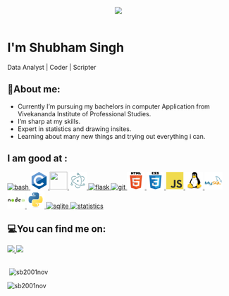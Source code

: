 <p align="center">
  <img src="https://media.giphy.com/media/MeJgB3yMMwIaHmKD4z/giphy.gif" width="30%">
  <br><br>
  </p>

<!--
**Sb2001nov/Sb2001nov** is a ✨ _special_ ✨ repository because its `README.md` (this file) appears on your GitHub profile.
-->

# I'm Shubham Singh

Data Analyst | Coder | Scripter

## 🧐About me: 

* Currently I’m pursuing my bachelors in computer Application from Vivekananda Institute of Professional Studies.
* I’m sharp at my skills.
* Expert in statistics and drawing insites.
* Learning about many new things and trying out everything i can.


## I am good at :

<p align="left">
  <p align="left"> <a href="https://www.gnu.org/software/bash/" target="_blank"> <img src="https://www.vectorlogo.zone/logos/gnu_bash/gnu_bash-icon.svg" alt="bash" width="40" height="40"/> </a> 
  <a href="https://www.cprogramming.com/" target="_blank"> <img src="https://raw.githubusercontent.com/devicons/devicon/master/icons/c/c-original.svg" alt="c" width="40" height="40"/> </a> <a href="https://www.electronjs.org" target="_blank">
      <a href="https://en.wikipedia.org/wiki/C%2B%2B" target="_blank"> <img src="https://upload.wikimedia.org/wikipedia/commons/thumb/1/18/ISO_C%2B%2B_Logo.svg/800px-ISO_C%2B%2B_Logo.svg.png" width="40" height="40"/> </a> <a href="https://www.electronjs.org" target="_blank"><img src="https://raw.githubusercontent.com/devicons/devicon/master/icons/electron/electron-original.svg" alt="electron" width="40" height="40"/> </a> <a href="https://flask.palletsprojects.com/" target="_blank"> <img src="https://www.vectorlogo.zone/logos/pocoo_flask/pocoo_flask-icon.svg" alt="flask" width="40" height="40"/> </a> <a href="https://git-scm.com/" target="_blank"> <img src="https://www.vectorlogo.zone/logos/git-scm/git-scm-icon.svg" alt="git" width="40" height="40"/> </a> <a href="https://www.w3.org/html/" target="_blank"> <img src="https://raw.githubusercontent.com/devicons/devicon/master/icons/html5/html5-original-wordmark.svg" alt="html5" width="40" height="40"/> </a><a href="https://www.w3schools.com/css/" target="_blank"> <img src="https://raw.githubusercontent.com/devicons/devicon/master/icons/css3/css3-original-wordmark.svg" alt="css3" width="40" height="40"/> </a><a href="https://developer.mozilla.org/en-US/docs/Web/JavaScript" target="_blank"> <img src="https://raw.githubusercontent.com/devicons/devicon/master/icons/javascript/javascript-original.svg" alt="javascript" width="40" height="40"/> </a> <a href="https://www.linux.org/" target="_blank"> <img src="https://raw.githubusercontent.com/devicons/devicon/master/icons/linux/linux-original.svg" alt="linux" width="40" height="40"/> </a> <a href="https://www.mysql.com/" target="_blank"> <img src="https://raw.githubusercontent.com/devicons/devicon/master/icons/mysql/mysql-original-wordmark.svg" alt="mysql" width="40" height="40"/> </a> <a href="https://nodejs.org" target="_blank"> <img src="https://raw.githubusercontent.com/devicons/devicon/master/icons/nodejs/nodejs-original-wordmark.svg" alt="nodejs" width="40" height="40"/> </a> <a href="https://www.python.org" target="_blank"> <img src="https://raw.githubusercontent.com/devicons/devicon/master/icons/python/python-original.svg" alt="python" width="40" height="40"/> </a> <a href="https://www.sqlite.org/" target="_blank"> <img src="https://www.vectorlogo.zone/logos/sqlite/sqlite-icon.svg" alt="sqlite" width="40" height="40"/> </a>
 <a href="https://en.wikipedia.org/wiki/Statistics" target="_blank"> <img src="https://img.icons8.com/bubbles/50/000000/statistics.png" alt="statistics" width="40" height="40"/> </a>
</p>


## 💻You can find me on:

<a href="https://www.linkedin.com/in/shubham-singh-596046202/">
  <code><img width="40px" src="https://img.icons8.com/color/48/000000/linkedin.png" /></code>
</a>
<a href = "mailto: sb2001nov@gmail.com">
  <code><img width="40px" src="https://img.icons8.com/plasticine/2x/gmail.png" /></code>
</a>
<br><br>
<p>&nbsp;<img align="center" src="https://github-readme-stats.vercel.app/api?username=sb2001nov&show_icons=true&locale=en" alt="sb2001nov" /></p>
<p><img align="left" src="https://github-readme-stats.vercel.app/api/top-langs?username=sb2001nov&show_icons=true&locale=en&layout=compact" alt="sb2001nov" /></p>
